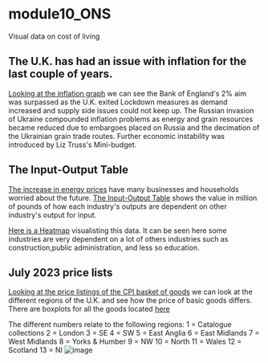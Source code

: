 # module10_ONS
Visual data on cost of living

The U.K. has had an issue with inflation for the last couple of years.
-
[Looking at the inflation graph](https://github.com/a-damC/module10_ONS/blob/main/pdfs_main/inflation_last_5_years.pdf) we can see the Bank of England's 2% aim was surpassed as the U.K. exited 
Lockdown measures as demand increased and supply side issues could not keep up. The Russian invasion 
of Ukraine compounded inflation problems as energy and grain resources became reduced due to embargoes 
placed on Russia and the decimation of the Ukrainian grain trade routes.
Further economic instability was introduced by Liz Truss's Mini-budget.



The Input-Output Table
-
[The increase in energy prices](https://www.ons.gov.uk/economy/inflationandpriceindices/articles/theenergyintensityoftheconsumerpricesindex/2022) have many businesses and households worried
about the future.
[The Input-Output Table](https://github.com/a-damC/module10_ONS/blob/main/data/clean_IOT_data.csv) shows the value in million of pounds of how each industry's outputs are dependent on other
industry's output for input.

[Here is a Heatmap](https://github.com/a-damC/module10_ONS/blob/main/pdfs_main/figure2_IOT_heatmap.pdf) visualisting this data.
It can be seen here some industries are very dependent on a lot of others industries such as construction,public administration, and less so education.


July 2023 price lists
-
[Looking at the price listings of the CPI basket of goods](https://www.ons.gov.uk/economy/inflationandpriceindices/datasets/consumerpriceindicescpiandretailpricesindexrpiitemindicesandpricequotes) we can look at the different regions of the U.K. and see how the price of basic goods differs.
There are boxplots for all the goods located [here](https://github.com/a-damC/module10_ONS/tree/main/boxplot_per_item)

The different numbers relate to the following regions:
1 = Catalogue collections 
2 = London
3 = SE
4 = SW
5 = East Anglia
6 = East Midlands
7  = West Midlands
8 = Yorks & Humber
9 = NW
10 = North
11 = Wales
12 = Scotland
13 = NI
![image](https://github.com/a-damC/module10_ONS/assets/67374812/18bfd49b-11d3-4468-9e6e-4dee004fa248)


